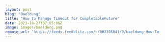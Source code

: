 ```yaml
---
layout: post
blog: "Baeldung"
title: "How To Manage Timeout for CompletableFuture"
date: 2023-10-27T07:05:06Z
image: images/baeldung.png
remote_url: "https://feeds.feedblitz.com/~/803305841/0/baeldung~How-To-Manage-Timeout-for-CompletableFuture"
---
```

